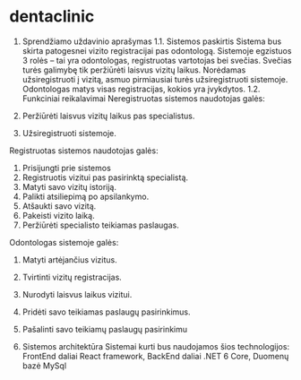 # dentaclinic
1.	Sprendžiamo uždavinio aprašymas
1.1.	Sistemos paskirtis
Sistema bus skirta patogesnei vizito registracijai pas odontologą. Sistemoje egzistuos 3 rolės – tai yra odontologas, registruotas vartotojas bei svečias. Svečias turės galimybę tik 
peržiūrėti laisvus vizitų laikus. Norėdamas užsiregistruoti į vizitą, asmuo pirmiausiai turės užsiregistruoti sistemoje. Odontologas matys visas registracijas, kokios yra įvykdytos.
1.2.	Funkciniai reikalavimai
Neregistruotas sistemos naudotojas galės:

1.	Peržiūrėti laisvus vizitų laikus pas specialistus.
2.	Užsiregistruoti sistemoje.

Registruotas sistemos naudotojas galės:

1.	Prisijungti prie sistemos
2.	Registruotis vizitui pas pasirinktą specialistą.
3.	Matyti savo vizitų istoriją.
4.	Palikti atsiliepimą po apsilankymo.
5.	Atšaukti savo vizitą.
6.	Pakeisti vizito laiką.
7.	Peržiūrėti specialisto teikiamas paslaugas.

Odontologas sistemoje galės:

1.	Matyti artėjančius vizitus.
2.	Tvirtinti vizitų registracijas.
3.	Nurodyti laisvus laikus vizitui.
4.	Pridėti savo teikiamas paslaugų pasirinkimus.
5.	Pašalinti savo teikiamų paslaugų pasirinkimu 

2.	Sistemos architektūra
Sistemai kurti bus naudojamos šios technologijos:
FrontEnd daliai React framework,
BackEnd daliai .NET 6 Core,
Duomenų bazė MySql
